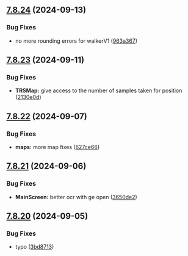## [7.8.24](https://github.com/Torwent/SRL-T/compare/v7.8.23...v7.8.24) (2024-09-13)


### Bug Fixes

* no more rounding errors for walkerV1 ([963a367](https://github.com/Torwent/SRL-T/commit/963a36726bf5d2518e774b5d918b1a7df762e13f))



## [7.8.23](https://github.com/Torwent/SRL-T/compare/v7.8.22...v7.8.23) (2024-09-11)


### Bug Fixes

* **TRSMap:** give access to the number of samples taken for position ([2130e0d](https://github.com/Torwent/SRL-T/commit/2130e0d96e4add10672ed3b1fd639d2781e6885d))



## [7.8.22](https://github.com/Torwent/SRL-T/compare/v7.8.21...v7.8.22) (2024-09-07)


### Bug Fixes

* **maps:** more map fixes ([627ce66](https://github.com/Torwent/SRL-T/commit/627ce6697badfa9af332ff498bd97c971c13c27d))



## [7.8.21](https://github.com/Torwent/SRL-T/compare/v7.8.20...v7.8.21) (2024-09-06)


### Bug Fixes

* **MainScreen:** better ocr with ge open ([3650de2](https://github.com/Torwent/SRL-T/commit/3650de29e07b739049ff3ea791ecd5a0d792a057))



## [7.8.20](https://github.com/Torwent/SRL-T/compare/v7.8.19...v7.8.20) (2024-09-05)


### Bug Fixes

* typo ([3bd8713](https://github.com/Torwent/SRL-T/commit/3bd87138e21430499254c90a8a9d4c7394bc62d2))




